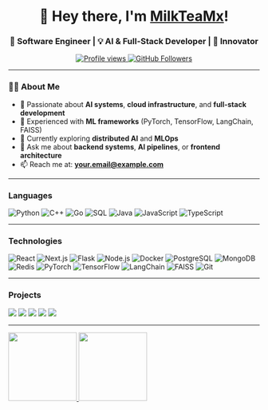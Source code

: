 <h1 align="center">👋 Hey there, I'm <a href="https://github.com/MilkTeaMx">MilkTeaMx</a>!</h1>
<h3 align="center">🚀 Software Engineer | 💡 AI & Full-Stack Developer | 🔬 Innovator</h3>

<p align="center">
  <a href="https://github.com/MilkTeaMx">
    <img src="https://komarev.com/ghpvc/?username=MilkTeaMx&label=Profile%20Views&color=0e75b6&style=flat" alt="Profile views" />
  </a>
  <a href="https://github.com/MilkTeaMx?tab=followers">
    <img src="https://img.shields.io/github/followers/MilkTeaMx?label=Followers&style=social" alt="GitHub Followers" />
  </a>
</p>

---

### 👨‍💻 About Me

- 🔭 Passionate about **AI systems**, **cloud infrastructure**, and **full-stack development**  
- 🧠 Experienced with **ML frameworks** (PyTorch, TensorFlow, LangChain, FAISS)  
- 🌱 Currently exploring **distributed AI** and **MLOps**  
- 💬 Ask me about **backend systems**, **AI pipelines**, or **frontend architecture**  
- 📫 Reach me at: **your.email@example.com**

---


### Languages

![Python](https://img.shields.io/badge/-Python-000?&logo=Python)
![C++](https://img.shields.io/badge/-C++-000?&logo=c%2b%2b&logoColor=00599C)
![Go](https://img.shields.io/badge/-GoLang-000?&logo=go)
![SQL](https://img.shields.io/badge/-SQL-000?&logo=PostgreSQL)
![Java](https://img.shields.io/badge/-Java-000?&logo=Java&logoColor=007396)
![JavaScript](https://img.shields.io/badge/-JavaScript-000?&logo=JavaScript)
![TypeScript](https://img.shields.io/badge/-TypeScript-000?&logo=TypeScript)

---

### Technologies

![React](https://img.shields.io/badge/-React-000?&logo=React)
![Next.js](https://img.shields.io/badge/-Next.js-000?&logo=next.js)
![Flask](https://img.shields.io/badge/-Flask-000?&logo=Flask)
![Node.js](https://img.shields.io/badge/-Node.js-000?&logo=node.js)
![Docker](https://img.shields.io/badge/-Docker-000?&logo=Docker)
![PostgreSQL](https://img.shields.io/badge/-PostgreSQL-000?&logo=PostgreSQL)
![MongoDB](https://img.shields.io/badge/-MongoDB-000?&logo=MongoDB)
![Redis](https://img.shields.io/badge/-Redis-000?&logo=Redis)
![PyTorch](https://img.shields.io/badge/-PyTorch-000?&logo=PyTorch)
![TensorFlow](https://img.shields.io/badge/-TensorFlow-000?&logo=TensorFlow)
![LangChain](https://img.shields.io/badge/-LangChain-000?&logo=OpenAI)
![FAISS](https://img.shields.io/badge/-FAISS-000?&logo=Meta)
![Git](https://img.shields.io/badge/-Git-000?&logo=Git)

---

### Projects

[![](https://img.shields.io/badge/-🎯%20Gunshot%20Detection%20System-000)](https://github.com/MilkTeaMx/LiveGunShotClassifier)
[![](https://img.shields.io/badge/-🛰%20SafeStreets%20Mobile%20App-000)](https://github.com/MilkTeaMx/SafeStreetx)
[![](https://img.shields.io/badge/-🌐%20Community%20Connect-000)](https://github.com/MilkTeaMx/School_Partners_FBLA)
[![](https://img.shields.io/badge/-🧠%20CMU%20Virtual%20Hospital%20Simulation-000)](https://github.com/MilkTeaMx)
[![](https://img.shields.io/badge/-📊%20Options%20Analytics%20Engine-000)](https://github.com/MilkTeaMx)

---

<a href="https://github.com/MilkTeaMx">
  <img height="137px" src="https://github-readme-stats.vercel.app/api?username=MilkTeaMx&hide_title=true&hide_border=true&show_icons=true&include_all_commits=true&count_private=true&line_height=21&text_color=000&icon_color=000&bg_color=0,ea6161,ffc64d,fffc4d,52fa5a&theme=graywhite" />
  <img height="137px" src="https://github-readme-stats.vercel.app/api/top-langs/?username=MilkTeaMx&hide=html&hide_title=true&hide_border=true&layout=compact&langs_count=6&text_color=000&icon_color=fff&bg_color=0,52fa5a,4dfcff,c64dff&theme=graywhite" />
</a>
